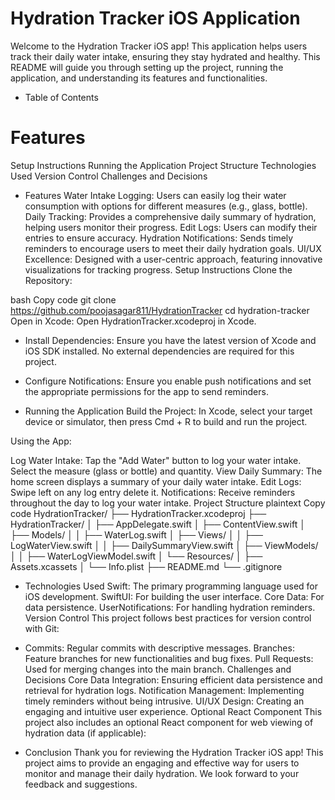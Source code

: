 #  Hydration Tracker iOS Application


Welcome to the Hydration Tracker iOS app! This application helps users track their daily water intake, ensuring they stay hydrated and healthy. This README will guide you through setting up the project, running the application, and understanding its features and functionalities.

 - Table of Contents
 
# Features

Setup Instructions
Running the Application
Project Structure
Technologies Used
Version Control
Challenges and Decisions


- Features
Water Intake Logging: Users can easily log their water consumption with options for different measures (e.g., glass, bottle).
Daily Tracking: Provides a comprehensive daily summary of hydration, helping users monitor their progress.
Edit Logs: Users can modify their entries to ensure accuracy.
Hydration Notifications: Sends timely reminders to encourage users to meet their daily hydration goals.
UI/UX Excellence: Designed with a user-centric approach, featuring innovative visualizations for tracking progress.
Setup Instructions
Clone the Repository:

bash
Copy code
git clone https://github.com/poojasagar811/HydrationTracker
cd hydration-tracker
Open in Xcode:
Open HydrationTracker.xcodeproj in Xcode.

- Install Dependencies:
Ensure you have the latest version of Xcode and iOS SDK installed. No external dependencies are required for this project.

- Configure Notifications:
Ensure you enable push notifications and set the appropriate permissions for the app to send reminders.

- Running the Application
Build the Project:
In Xcode, select your target device or simulator, then press Cmd + R to build and run the project.

Using the App:

Log Water Intake: Tap the "Add Water" button to log your water intake. Select the measure (glass or bottle) and quantity.
View Daily Summary: The home screen displays a summary of your daily water intake.
Edit Logs: Swipe left on any log entry delete it.
Notifications: Receive reminders throughout the day to log your water intake.
Project Structure
plaintext
Copy code
HydrationTracker/
├── HydrationTracker.xcodeproj
├── HydrationTracker/
│   ├── AppDelegate.swift
│   ├── ContentView.swift
│   ├── Models/
│   │   ├── WaterLog.swift
│   ├── Views/
│   │   ├── LogWaterView.swift
│   │   ├── DailySummaryView.swift
│   ├── ViewModels/
│   │   ├── WaterLogViewModel.swift
│   └── Resources/
│       ├── Assets.xcassets
│       └── Info.plist
├── README.md
└── .gitignore


- Technologies Used
Swift: The primary programming language used for iOS development.
SwiftUI: For building the user interface.
Core Data: For data persistence.
UserNotifications: For handling hydration reminders.
Version Control
This project follows best practices for version control with Git:

- Commits: Regular commits with descriptive messages.
Branches: Feature branches for new functionalities and bug fixes.
Pull Requests: Used for merging changes into the main branch.
Challenges and Decisions
Core Data Integration: Ensuring efficient data persistence and retrieval for hydration logs.
Notification Management: Implementing timely reminders without being intrusive.
UI/UX Design: Creating an engaging and intuitive user experience.
Optional React Component
This project also includes an optional React component for web viewing of hydration data (if applicable):


- Conclusion
Thank you for reviewing the Hydration Tracker iOS app! This project aims to provide an engaging and effective way for users to monitor and manage their daily hydration. We look forward to your feedback and suggestions.

